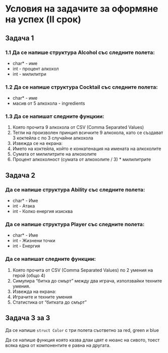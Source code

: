 # Условия на задачите за оформяне на успех (II срок)

## Задача 1
### 1.1 Да се напише структура Alcohol със следните полета:
- char* - име
- int - процент алкохол
- int - милилитри

### 1.2 Да се напише структура Cocktail със следните полета:
- char* - име
- масив от 5 алкохола - ingredients

### 1.3 Да се напишат следните фунцкии:
1. Която прочита 9 алкохола от CSV (Comma Separated Values)
2. Тегли на произволен принцип всичките 9 алкохола, като се създават 3 коктейла с по 3 случайни алкохола
3. Извежда се на екрана:
  3. Името на коктейла, който е конкатенация на имената на алкохолите
  3. Сумата от милилитрите на алкохолите
  3. Процент алкохолност (сумата от алкохолите / 3) * милилитрите

## Задача 2

### Да се напише структура Ability със следните полета:
- char* - Име
- int - Атака
- int - Колко енергия изисква

### Да се напише структура Player със следните полета:
- char* - Име
- int - Жизнени точки
- int - Енергия

### Да се напишат следните функции:
1. Която прочита от CSV (Comma Separated Values) по 2 умения на герой (общо 4)
2. Симулира “битка до смърт” между два играча, използвайки техните умения.
3. Извежда на екрана:
  3. Играчите и техните умения
  3. Статистика от “битката до смърт”

## Задача 3 за 3

Да се напише ```struct Color``` с три полета съответно за red, green и blue

Да се напише функция която казва длаи цвят е нюанс на сивото, тоест всяка една от компонентите е равна на другата.
